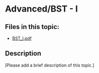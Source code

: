 # Advanced/BST - I

## Files in this topic:

- [BST_I.pdf](BST_I.pdf)

## Description

[Please add a brief description of this topic.]
